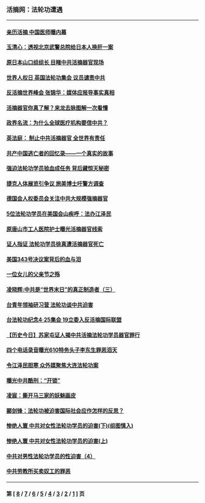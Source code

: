 ### 活摘网：法轮功遭遇
---
#### [亲历活摘 中国医师曝内幕](../../pages/nf5881/n14040389.md?09230430) 
#### [玉清心：透视北京武警总院给日本人换肝一案](../../pages/nf5881/n13771978.md?09230430) 
#### [原日本山口组组长 目睹中共活摘器官现场](../../pages/nf5881/n13767360.md?09230430) 
#### [世界人权日 英国法轮功集会 议员谴责中共](../../pages/nf5881/n13431763.md?09230430) 
#### [反活摘世界峰会 张锦华：媒体应报导事实真相](../../pages/nf5881/n13278502.md?09230430) 
#### [活摘器官你真了解？来龙去脉图解一次看懂](../../pages/nf5881/n13013820.md?09230430) 
#### [政界名流：为什么全球医疗机构要信中共？](../../pages/nf5881/n11945479.md?09230430) 
#### [英法庭： 制止中共活摘器官 全世界有责任](../../pages/nf5881/n11330691.md?09230430) 
#### [共产中国逃亡者的回忆录——一个真实的故事](../../pages/nf5881/n10918649.md?09230430) 
#### [强迫法轮功学员验血成任务 背后藏惊天秘密](../../pages/nf5881/n4252384.md?09230430) 
#### [捷克人体展览引争议 旅美博士吁警方调查](../../pages/nf5881/n9429187.md?09230430) 
#### [德国会人权委员会关注中共大规模强摘器官](../../pages/nf5881/n8418950.md?09230430) 
#### [5位法轮功学员在美国会山疾呼：法办江泽民](../../pages/nf5881/n8101519.md?09230430) 
#### [原唐山市工人医院护士曝光活摘器官线索](../../pages/nf5881/n8076384.md?09230430) 
#### [证人指证 法轮功学员徐真遭活摘器官死亡](../../pages/nf5881/n8042467.md?09230430) 
#### [美国343号决议案背后的血与泪](../../pages/nf5881/n8020684.md?09230430) 
#### [一位女儿的父亲节之殇](../../pages/nf5881/n8014122.md?09230430) 
#### [凌晓辉:中共是“世界末日”的真正制造者（三）](../../pages/nf5881/n4210333.md?09230430) 
#### [台青年领袖研习营 法轮功谈中共迫害](../../pages/nf5881/n4141857.md?09230430) 
#### [台法轮功纪念4‧25集会 19立委入反活摘国际联盟](../../pages/nf5881/n4141821.md?09230430) 
#### [【历史今日】苏家屯证人揭中共活摘法轮功学员器官罪行](../../pages/nf5881/n4135912.md?09230430) 
#### [四个电话录音曝光610特务头子李东生罪恶滔天](../../pages/nf5881/n4040060.md?09230430) 
#### [令江泽民胆寒 众外媒聚焦大连法轮功案](../../pages/nf5881/n3932671.md?09230430) 
#### [曝光中共酷刑：“开锁”](../../pages/nf5881/n3889373.md?09230430) 
#### [凌宸：撕开马三家的妖魅画皮](../../pages/nf5881/n3849369.md?09230430) 
#### [郦剑锋：法轮功被迫害国际社会应作怎样的反思？](../../pages/nf5881/n3824560.md?09230430) 
#### [惨绝人寰 中共对女性法轮功学员的迫害(下)(组图慎入)](../../pages/nf5881/n3816285.md?09230430) 
#### [惨绝人寰 中共对女性法轮功学员的迫害(上)](../../pages/nf5881/n3815374.md?09230430) 
#### [中共对男性法轮功学员的性迫害（4）](../../pages/nf5881/n3769144.md?09230430) 
#### [中共劳教所买卖奴工的罪恶](../../pages/nf5881/n3769378.md?09230430) 

---
#### 第 [ [8](./8.md?09230430) / [7](./7.md?09230430) / [6](./6.md?09230430) / [5](./5.md?09230430) / [4](./4.md?09230430) / [3](./3.md?09230430) / [2](./2.md?09230430) / [1](./1.md?09230430) ] 页

